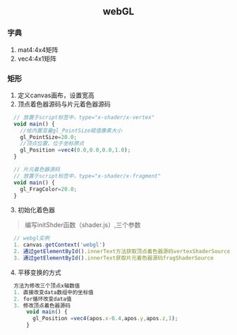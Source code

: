 ## <center> webGL </center>
### 字典
1. mat4:4x4矩阵
2. vec4:4x1矩阵
### 矩形
1. 定义canvas画布，设置宽高
2. 顶点着色器源码与片元着色器源码
```js
  // 放置于script标签中，type="x-shader/x-vertex"
  void main() {
    //给内置变量gl_PointSize赋值像素大小
    gl_PointSize=20.0;
    //顶点位置，位于坐标原点
    gl_Position =vec4(0.0,0.0,0.0,1.0);
  }

  // 片元着色器源码
  // 放置于script标签中，type="x-shader/x-fragment"
  void main() {
    gl_FragColor=20.0;
  }
```
3. 初始化着色器
  > 编写initShder函数（shader.js）,三个参数
  ```js
    // webgl实例
    1. canvas.getContext('webgl')
    2. 通过getElementById().innerText方法获取顶点着色器源码vertexShaderSource
    3. 通过getElementById().innerText获取片元着色器源码fragShaderSource
  ```

4. 平移变换的方式
```js
  方法为修改三个顶点x轴数值
  1. 直接改变data数组中的坐标值
  2. for循环改变data值
  3. 修改顶点着色器源码
      void main() {
        gl_Position =vec4(apos.x-0.4,apos.y,apos.z,1);
      }
```
